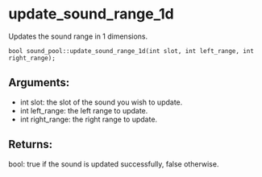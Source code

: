 # update_sound_range_1d
Updates the sound range in 1 dimensions.

`bool sound_pool::update_sound_range_1d(int slot, int left_range, int right_range);`

## Arguments:
* int slot: the slot of the sound you wish to update.
* int left_range: the left range to update.
* int right_range: the right range to update.

## Returns:
bool: true if the sound is updated successfully, false otherwise.
